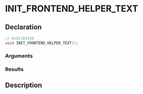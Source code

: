 # INIT_FRONTEND_HELPER_TEXT

## Declaration
```cpp
// 0x617B191D
void INIT_FRONTEND_HELPER_TEXT();
```

### Arguments

### Results

## Description

